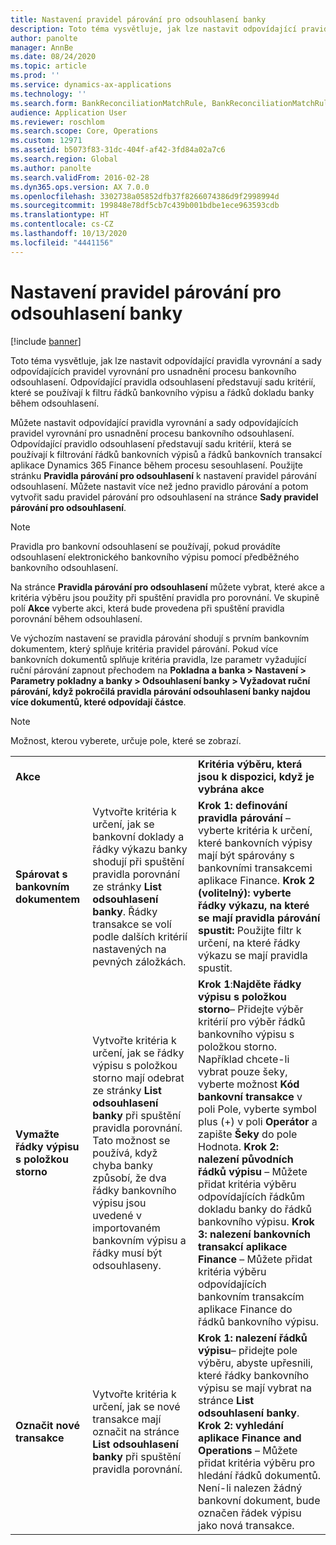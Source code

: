 ```yaml
---
title: Nastavení pravidel párování pro odsouhlasení banky
description: Toto téma vysvětluje, jak lze nastavit odpovídající pravidla vyrovnání a sady odpovídajících pravidel vyrovnání pro usnadnění procesu bankovního odsouhlasení. Odpovídající pravidla odsouhlasení představují sadu kritérií, které se používají k filtru řádků bankovního výpisu a řádků dokladu banky během odsouhlasení.
author: panolte
manager: AnnBe
ms.date: 08/24/2020
ms.topic: article
ms.prod: ''
ms.service: dynamics-ax-applications
ms.technology: ''
ms.search.form: BankReconciliationMatchRule, BankReconciliationMatchRuleSet
audience: Application User
ms.reviewer: roschlom
ms.search.scope: Core, Operations
ms.custom: 12971
ms.assetid: b5073f83-31dc-404f-af42-3fd84a02a7c6
ms.search.region: Global
ms.author: panolte
ms.search.validFrom: 2016-02-28
ms.dyn365.ops.version: AX 7.0.0
ms.openlocfilehash: 3302738a05852dfb37f8266074386d9f2998994d
ms.sourcegitcommit: 199848e78df5cb7c439b001bdbe1ece963593cdb
ms.translationtype: HT
ms.contentlocale: cs-CZ
ms.lasthandoff: 10/13/2020
ms.locfileid: "4441156"
---
```

# <a name="set-up-bank-reconciliation-matching-rules"></a>Nastavení pravidel párování pro odsouhlasení banky

[!include [banner](../includes/banner.md)]

Toto téma vysvětluje, jak lze nastavit odpovídající pravidla vyrovnání a sady odpovídajících pravidel vyrovnání pro usnadnění procesu bankovního odsouhlasení. Odpovídající pravidla odsouhlasení představují sadu kritérií, které se používají k filtru řádků bankovního výpisu a řádků dokladu banky během odsouhlasení.

Můžete nastavit odpovídající pravidla vyrovnání a sady odpovídajících pravidel vyrovnání pro usnadnění procesu bankovního odsouhlasení. Odpovídající pravidlo odsouhlasení představují sadu kritérií, která se používají k filtrování řádků bankovních výpisů a řádků bankovních transakcí aplikace Dynamics 365 Finance během procesu sesouhlasení. Použijte stránku **Pravidla párování pro odsouhlasení** k nastavení pravidel párování odsouhlasení. Můžete nastavit více než jedno pravidlo párování a potom vytvořit sadu pravidel párování pro odsouhlasení na stránce **Sady pravidel párování pro odsouhlasení**. 

> [!NOTE] 
> Pravidla pro bankovní odsouhlasení se používají, pokud provádíte odsouhlasení elektronického bankovního výpisu pomocí předběžného bankovního odsouhlasení. 

Na stránce **Pravidla párování pro odsouhlasení** můžete vybrat, které akce a kritéria výběru jsou použity při spuštění pravidla pro porovnání. Ve skupině polí **Akce** vyberte akci, která bude provedena při spuštění pravidla porovnání během odsouhlasení.  

Ve výchozím nastavení se pravidla párování shodují s prvním bankovním dokumentem, který splňuje kritéria pravidel párování. Pokud více bankovních dokumentů splňuje kritéria pravidla, lze parametr vyžadující ruční párování zapnout přechodem na **Pokladna a banka > Nastavení > Parametry pokladny a banky > Odsouhlasení banky > Vyžadovat ruční párování, když pokročilá pravidla párování odsouhlasení banky najdou více dokumentů, které odpovídají částce**.

> [!NOTE] 
> Možnost, kterou vyberete, určuje pole, které se zobrazí.

|                                    |                                                                                                                                                                                                                                                                                                               |                                                                                                                                                                                                                                                                                                                                                                                                                                                                                                                                                                                                                                  |
|------------------------------------|---------------------------------------------------------------------------------------------------------------------------------------------------------------------------------------------------------------------------------------------------------------------------------------------------------------|----------------------------------------------------------------------------------------------------------------------------------------------------------------------------------------------------------------------------------------------------------------------------------------------------------------------------------------------------------------------------------------------------------------------------------------------------------------------------------------------------------------------------------------------------------------------------------------------------------------------------------|
| **Akce**                         |                                                                                                                                                                                                                                                                                                               | **Kritéria výběru, která jsou k dispozici, když je vybrána akce**                                                                                                                                                                                                                                                                                                                                                                                                                                                                                                                                                                         |
| **Spárovat s bankovním dokumentem**       | Vytvořte kritéria k určení, jak se bankovní doklady a řádky výkazu banky shodují při spuštění pravidla porovnání ze stránky **List odsouhlasení banky**. Řádky transakce se volí podle dalších kritérií nastavených na pevných záložkách.                                | **Krok 1: definování pravidla párování** – vyberte kritéria k určení, které bankovních výpisy mají být spárovány s bankovními transakcemi aplikace Finance. **Krok 2 (volitelný): vyberte řádky výkazu, na které se mají pravidla párování spustit:** Použijte filtr k určení, na které řádky výkazu se mají pravidla spustit.                                                                                                                                                                                                                                                                                                               |
| **Vymažte řádky výpisu s položkou storno** | Vytvořte kritéria k určení, jak se řádky výpisu s položkou storno mají odebrat ze stránky **List odsouhlasení banky** při spuštění pravidla porovnání. Tato možnost se používá, když chyba banky způsobí, že dva řádky bankovního výpisu jsou uvedené v importovaném bankovním výpisu a řádky musí být odsouhlaseny. | **Krok 1**:**Najděte řádky výpisu s položkou storno**– Přidejte výběr kritérií pro výběr řádků bankovního výpisu s položkou storno. Například chcete-li vybrat pouze šeky, vyberte možnost **Kód bankovní transakce** v poli Pole, vyberte symbol plus (+) v poli **Operátor** a zapište **Šeky** do pole Hodnota. **Krok 2: nalezení původních řádků výpisu** – Můžete přidat kritéria výběru odpovídajících řádkům dokladu banky do řádků bankovního výpisu. **Krok 3: nalezení bankovních transakcí aplikace Finance** – Můžete přidat kritéria výběru odpovídajících bankovním transakcím aplikace Finance do řádků bankovního výpisu. |
| **Označit nové transakce**          | Vytvořte kritéria k určení, jak se nové transakce mají označit na stránce **List odsouhlasení banky** při spuštění pravidla porovnání.                                                                                                                                                                 | **Krok 1: nalezení řádků výpisu**– přidejte pole výběru, abyste upřesnili, které řádky bankovního výpisu se mají vybrat na stránce **List odsouhlasení banky**. **Krok 2: vyhledání aplikace Finance and Operations** – Můžete přidat kritéria výběru pro hledání řádků dokumentů. Není-li nalezen žádný bankovní dokument, bude označen řádek výpisu jako nová transakce.                                                                                                                                                                                                                                             |
